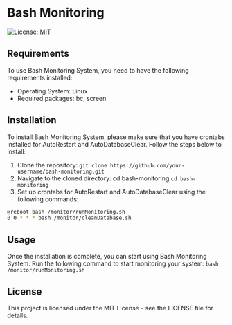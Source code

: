 # Bash Monitoring
[![License: MIT](https://img.shields.io/badge/License-MIT-yellow.svg)](https://opensource.org/licenses/MIT)

## Requirements

To use Bash Monitoring System, you need to have the following requirements installed:

+ Operating System: Linux
+ Required packages: bc, screen

## Installation
To install Bash Monitoring System, please make sure that you have crontabs installed for AutoRestart and AutoDatabaseClear. Follow the steps below to install:

1.  Clone the repository:
`git clone https://github.com/your-username/bash-monitoring.git`
2. Navigate to the cloned directory: cd bash-monitoring
`cd bash-monitoring`
3. Set up crontabs for AutoRestart and AutoDatabaseClear using the following commands:
```bash
@reboot bash /monitor/runMonitoring.sh
0 0 * * * bash /monitor/cleanDatabase.sh
```

## Usage
Once the installation is complete, you can start using Bash Monitoring System. Run the following command to start monitoring your system:
`bash /monitor/runMonitoring.sh`

## License
This project is licensed under the MIT License - see the LICENSE file for details.
